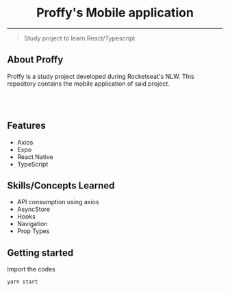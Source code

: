 <h1 align="center">
<br>
Proffy's Mobile application
</h1>

<hr />

> Study project to learn React/Typescript


## About Proffy
Proffy is a study project developed during Rocketseat's NLW. This repository contains the mobile application of said project.

<br /> <br />

## Features

- Axios
- Expo
- React Native
- TypeScript

## Skills/Concepts Learned

- API consumption using axios
- AsyncStore
- Hooks
- Navigation
- Prop Types

## Getting started

Import the codes

```sh
yarn start
```
